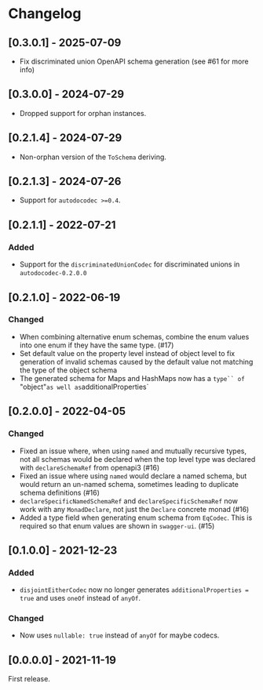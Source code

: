# Changelog

## [0.3.0.1] - 2025-07-09

* Fix discriminated union OpenAPI schema generation (see #61 for more info)

## [0.3.0.0] - 2024-07-29

* Dropped support for orphan instances.

## [0.2.1.4] - 2024-07-29

* Non-orphan version of the `ToSchema` deriving.

## [0.2.1.3] - 2024-07-26

* Support for `autodocodec >=0.4`.

## [0.2.1.1] - 2022-07-21

### Added

* Support for the `discriminatedUnionCodec` for discriminated unions in `autodocodec-0.2.0.0`

## [0.2.1.0] - 2022-06-19

### Changed
* When combining alternative enum schemas, combine the enum values into one enum if they have the same type. (#17)
* Set default value on the property level instead of object level to fix generation of invalid schemas caused by the default value not matching the type of the object schema
* The generated schema for Maps and HashMaps now has a `type`` of `"object"` as well as `additionalProperties`

## [0.2.0.0] - 2022-04-05

### Changed
* Fixed an issue where, when using `named` and mutually recursive types, not all schemas would be declared when the top level type was declared with `declareSchemaRef` from openapi3 (#16)
* Fixed an issue where using `named` would declare a named schema, but would return an un-named schema, sometimes leading to duplicate schema definitions (#16)
* `declareSpecificNamedSchemaRef` and `declareSpecificSchemaRef` now work with any `MonadDeclare`, not just the `Declare` concrete monad (#16)
* Added a type field when generating enum schema from `EqCodec`. This is required so that enum values are shown in `swagger-ui`. (#15)

## [0.1.0.0] - 2021-12-23

### Added

* `disjointEitherCodec` now no longer generates `additionalProperties = true` and uses `oneOf` instead of `anyOf`.

### Changed

* Now uses `nullable: true` instead of `anyOf` for maybe codecs.

## [0.0.0.0] - 2021-11-19

First release.
